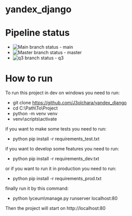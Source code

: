 # yandex_django

# Pipeline status
- ![Main branch status](https://github.com/J3olchara/yandex_django/actions/workflows/python-package.yml/badge.svg?branch=main) - main
- ![Master branch status](https://github.com/J3olchara/yandex_django/actions/workflows/python-package.yml/badge.svg?branch=master) - master
- ![q3 branch status](https://github.com/J3olchara/yandex_django/actions/workflows/python-package.yml/badge.svg?branch=q3) - q3

# How to run
To run this project in dev on windows you need to run:
- git clone https://github.com/J3olchara/yandex_django
- cd C:\Path\To\Project
- python -m venv venv
- venv\scripts\activate

if you want to make some tests you need to run:
- python pip install -r requirements_test.txt

if you want to develop some features you need to run:
- python pip install -r requirements_dev.txt

or if you want to run it in production you need to run:
- python pip install -r requirements_prod.txt

finally run it by this command:
- python lyceum\manage.py runserver localhost:80

Then the project will start on http://localhost:80